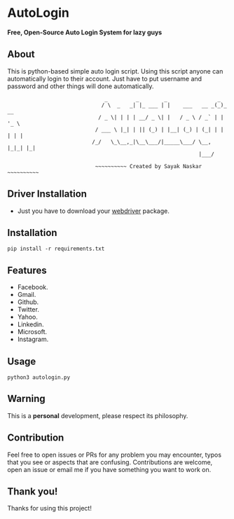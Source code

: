 # AutoLogin
**Free, Open-Source Auto Login System for lazy guys**

## About
This is python-based simple auto login script. Using this script anyone can automatically login to their account. Just have to put username and password and other things will done automatically.

                                   _         _        _                _
                                  / \  _   _| |_ ___ | |    ___   __ _(_)_ __
                                 / _ \| | | | __/ _ \| |   / _ \ / _` | | '_ \
                                / ___ \ |_| | || (_) | |__| (_) | (_| | | | | |
                               /_/   \_\__,_|\__\___/|_____\___/ \__, |_|_| |_|
                                                                 |___/

                                ~~~~~~~~~~ Created by Sayak Naskar ~~~~~~~~~~

## Driver Installation
* Just you have to download your [webdriver](https://chromedriver.storage.googleapis.com/index.html?path=2.38/) package.

## Installation
`pip install -r requirements.txt`

## Features
* Facebook. 
* Gmail. 
* Github. 
* Twitter. 
* Yahoo. 
* Linkedin. 
* Microsoft. 
* Instagram.

## Usage
`python3 autologin.py`

## Warning
 This is a **personal** development, please respect its philosophy.
 
## Contribution
   Feel free to open issues or PRs for any problem you may encounter, typos that you see or aspects that are confusing. Contributions are welcome, open an issue or email me if you have something you want to work on.
 
## Thank you!
Thanks for using this project!
